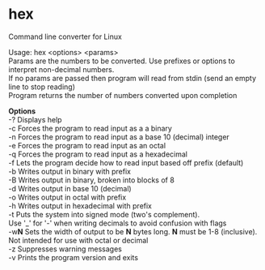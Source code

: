 # hex
Command line converter for Linux

Usage:
hex \<options\> \<params\>  
Params are the numbers to be converted.  Use prefixes or options to interpret non-decimal numbers.  
If no params are passed then program will read from stdin (send an empty line to stop reading)  
Program returns the number of numbers converted upon completion  

  
**Options**  
-? Displays help  
-c Forces the program to read input as a a binary  
-n Forces the program to read input as a base 10 (decimal) integer  
-e Forces the program to read input as an octal  
-q Forces the program to read input as a hexadecimal  
-f Lets the program decide how to read input based off prefix (default)  
-b Writes output in binary with prefix  
-B Writes output in binary, broken into blocks of 8  
-d Writes output in base 10 (decimal)  
-o Writes output in octal with prefix  
-h Writes output in hexadecimal with prefix  
-t Puts the system into signed mode (two's complement).  
       Use '_' for '-' when writing decimals to avoid confusion with flags  
-w**N** Sets the width of output to be **N** bytes long.  **N** must be 1-8 (inclusive).  
       Not intended for use with octal or decimal  
-z Suppresses warning messages  
-v Prints the program version and exits  

